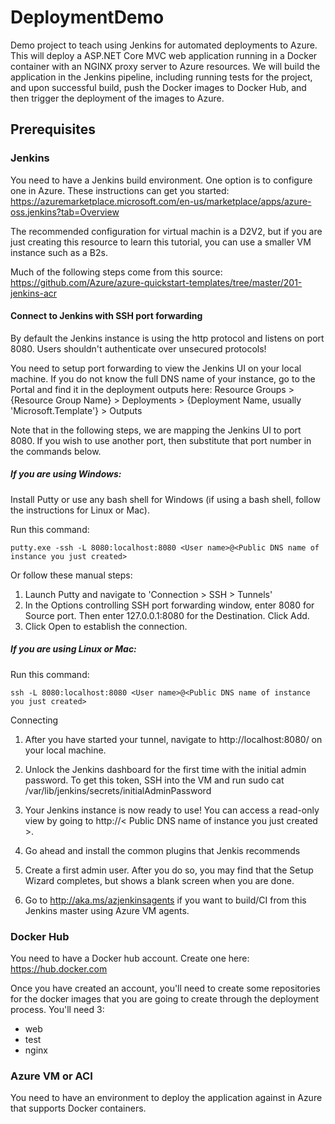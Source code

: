 # DeploymentDemo
Demo project to teach using Jenkins for automated deployments to Azure.  This will deploy a ASP.NET Core MVC web application running in a Docker container with an NGINX proxy server to Azure resources.  We will build the application in the Jenkins pipeline, including running tests for the project, and upon successful build, push the Docker images to Docker Hub, and then trigger the deployment of the images to Azure.

## Prerequisites
### Jenkins
You need to have a Jenkins build environment.  One option is to configure one in Azure.  These instructions can get you started:  https://azuremarketplace.microsoft.com/en-us/marketplace/apps/azure-oss.jenkins?tab=Overview

The recommended configuration for virtual machin is a D2V2, but if you are just creating this resource to learn this tutorial, you can use a smaller VM instance such as a B2s.

Much of the following steps come from this source:  https://github.com/Azure/azure-quickstart-templates/tree/master/201-jenkins-acr

#### Connect to Jenkins with SSH port forwarding
By default the Jenkins instance is using the http protocol and listens on port 8080. Users shouldn't authenticate over unsecured protocols!

You need to setup port forwarding to view the Jenkins UI on your local machine. If you do not know the full DNS name of your instance, go to the Portal and find it in the deployment outputs here: Resource Groups > {Resource Group Name} > Deployments > {Deployment Name, usually 'Microsoft.Template'} > Outputs

Note that in the following steps, we are mapping the Jenkins UI to port 8080.  If you wish to use another port, then substitute that port number in the commands below.

##### If you are using Windows:
Install Putty or use any bash shell for Windows (if using a bash shell, follow the instructions for Linux or Mac).

Run this command:

```putty.exe -ssh -L 8080:localhost:8080 <User name>@<Public DNS name of instance you just created>```

Or follow these manual steps:

1. Launch Putty and navigate to 'Connection > SSH > Tunnels'
2. In the Options controlling SSH port forwarding window, enter 8080 for Source port. Then enter 127.0.0.1:8080 for the Destination. Click Add.
3. Click Open to establish the connection.

##### If you are using Linux or Mac:
Run this command:

```ssh -L 8080:localhost:8080 <User name>@<Public DNS name of instance you just created>```

Connecting

1. After you have started your tunnel, navigate to http://localhost:8080/ on your local machine.
2. Unlock the Jenkins dashboard for the first time with the initial admin password. To get this token, SSH into the VM and run sudo cat /var/lib/jenkins/secrets/initialAdminPassword
3. Your Jenkins instance is now ready to use! You can access a read-only view by going to http://< Public DNS name of instance you just created >.
4. Go ahead and install the common plugins that Jenkis recommends
5. Create a first admin user.  After you do so, you may find that the Setup Wizard completes, but shows a blank screen when you are done.  

4. Go to http://aka.ms/azjenkinsagents if you want to build/CI from this Jenkins master using Azure VM agents.

### Docker Hub
You need to have a Docker hub account.  Create one here:  https://hub.docker.com

Once you have created an account, you'll need to create some repositories for the docker images that you are going to create through the deployment process.  You'll need 3:

* web
* test
* nginx

### Azure VM or ACI
You need to have an environment to deploy the application against in Azure that supports Docker containers.
